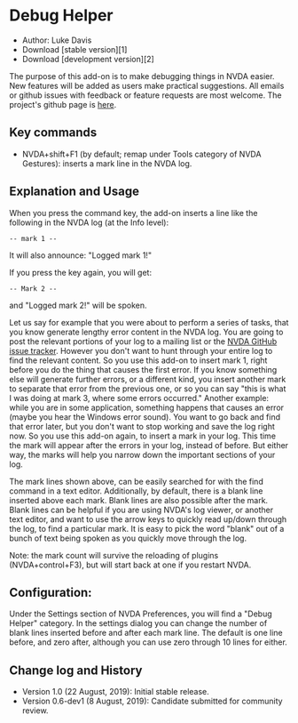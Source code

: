 # Debug Helper

* Author: Luke Davis
* Download [stable version][1]
* Download [development version][2]

The purpose of this add-on is to make debugging things in NVDA easier.
New features will be added as users make practical suggestions. All emails or github issues with feedback or feature requests are most welcome. The project's github page is [here](https://github.com/XLTechie/debugHelper).

## Key commands

* NVDA+shift+F1 (by default; remap under Tools category of NVDA Gestures): inserts a mark line in the NVDA log.

## Explanation and Usage

When you press the command key, the add-on inserts a line like the following in the NVDA log (at the Info level):

```
-- mark 1 --
```

It will also announce: "Logged mark 1!"

If you press the key again, you will get:

```
-- Mark 2 --
```

and "Logged mark 2!" will be spoken.

Let us say for example that you were about to perform a series of tasks, that you know generate lengthy error content in the NVDA log. You are going to post the relevant portions of your log to a mailing list or the [NVDA GitHub issue tracker](https://github.com/nvaccess/nvda/issues). However you don't want to hunt through your entire log to find the relevant content. So you use this add-on to insert mark 1, right before you do the thing that causes the first error. If you know something else will generate further errors, or a different kind, you insert another mark to separate that error from the previous one, or so you can say "this is what I was doing at mark 3, where some errors occurred."
Another example: while you are in some application, something happens that causes an error (maybe you hear the Windows error sound). You want to go back and find that error later, but you don't want to stop working and save the log right now. So you use this add-on again, to insert a mark in your log. This time the mark will appear after the errors in your log, instead of before. But either way, the marks will help you narrow down the important sections of your log.

The mark lines shown above, can be easily searched for with the find command in a text editor.
Additionally, by default, there is a blank line inserted above each mark. Blank lines are also possible after the mark. Blank lines can be helpful if you are using NVDA's log viewer, or another text editor, and want to use the arrow keys to quickly read up/down through the log, to find a particular mark. It is easy to pick the word "blank" out of a bunch of text being spoken as you quickly move through the log.

Note: the mark count will survive the reloading of plugins (NVDA+control+F3), but will start back at one if you restart NVDA.

## Configuration:

Under the Settings section of NVDA Preferences, you will find a "Debug Helper" category. In the settings dialog you can change the number of blank lines inserted before and after each mark line. The default is one line before, and zero after, although you can use zero through 10 lines for either.

## Change log and History

* Version 1.0 (22 August, 2019): Initial stable release.
* Version 0.6-dev1 (8 August, 2019): Candidate submitted for community review.
